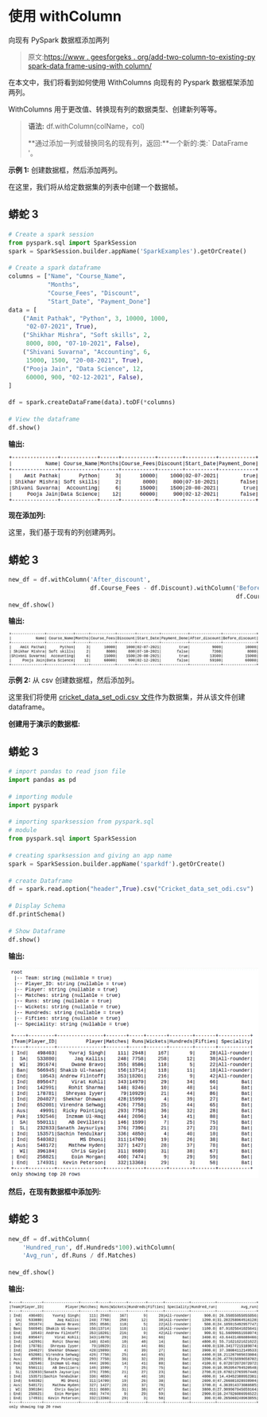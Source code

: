 # 使用 withColumn

向现有 PySpark 数据框添加两列

> 原文:[https://www . geesforgeks . org/add-two-column-to-existing-py spark-data frame-using-with column/](https://www.geeksforgeeks.org/adding-two-columns-to-existing-pyspark-dataframe-using-withcolumn/)

在本文中，我们将看到如何使用 WithColumns 向现有的 Pyspark 数据框架添加两列。

WithColumns 用于更改值、转换现有列的数据类型、创建新列等等。

> **语法:** df.withColumn(colName，col)
> 
> **通过添加一列或替换同名的现有列，返回:**一个新的:类:` DataFrame '。

**示例 1:** 创建数据框，然后添加两列。

在这里，我们将从给定数据集的列表中创建一个数据帧。

## 蟒蛇 3

```py
# Create a spark session
from pyspark.sql import SparkSession
spark = SparkSession.builder.appName('SparkExamples').getOrCreate()

# Create a spark dataframe
columns = ["Name", "Course_Name",
           "Months",
           "Course_Fees", "Discount",
           "Start_Date", "Payment_Done"]
data = [
    ("Amit Pathak", "Python", 3, 10000, 1000,
     "02-07-2021", True),
    ("Shikhar Mishra", "Soft skills", 2,
     8000, 800, "07-10-2021", False),
    ("Shivani Suvarna", "Accounting", 6,
     15000, 1500, "20-08-2021", True),
    ("Pooja Jain", "Data Science", 12,
     60000, 900, "02-12-2021", False),
]

df = spark.createDataFrame(data).toDF(*columns)

# View the dataframe
df.show()
```

**输出:**

![](img/cd62f81724f1f9b9c1ceee6e6e784953.png)

**现在添加列:**

这里，我们基于现有的列创建两列。

## 蟒蛇 3

```py
new_df = df.withColumn('After_discount',
                       df.Course_Fees - df.Discount).withColumn('Before_discount',
                                                                df.Course_Fees)
new_df.show()
```

**输出:**

![](img/267571dedfd5e3eb64049ec61be5915e.png)

**示例 2:** 从 csv 创建数据框，然后添加列。

这里我们将使用 [cricket_data_set_odi.csv 文件](https://media.geeksforgeeks.org/wp-content/cdn-uploads/20210628161151/Cricket_data_set_odi.csv)作为数据集，并从该文件创建 dataframe。

**创建用于演示的数据框:**

## 蟒蛇 3

```py
# import pandas to read json file
import pandas as pd

# importing module
import pyspark

# importing sparksession from pyspark.sql
# module
from pyspark.sql import SparkSession

# creating sparksession and giving an app name
spark = SparkSession.builder.appName('sparkdf').getOrCreate()

# create Dataframe
df = spark.read.option("header",True).csv("Cricket_data_set_odi.csv")

# Display Schema
df.printSchema()

# Show Dataframe
df.show()
```

**输出:**

![](img/347143bda86d45c66d2c21344232671c.png)

**然后，在现有数据框中添加列:**

## 蟒蛇 3

```py
new_df = df.withColumn(
    'Hundred_run', df.Hundreds*100).withColumn(
    'Avg_run', df.Runs / df.Matches)

new_df.show()
```

**输出:**

![](img/09e2d9eec983c938c72adbca0bdc4e70.png)